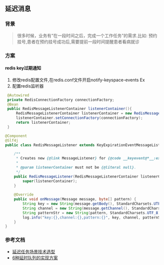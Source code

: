 ## 延迟消息
### 背景
> 很多时候，业务有“在一段时间之后，完成一个工作任务”的需求.比如: 预约挂号,患者在预约挂号成功后,需要提前一段时间提醒患者看病就诊
### 方案
#### redis key过期通知
1. 修改redis配置文件,在redis.conf文件开启notify-keyspace-events Ex
2. 配置redis监听器
```java
 @Autowired
 private RedisConnectionFactory connectionFactory;
 @Bean
 public RedisMessageListenerContainer listenerContainer(){
     RedisMessageListenerContainer listenerContainer = new RedisMessageListenerContainer();
     listenerContainer.setConnectionFactory(connectionFactory);
     return listenerContainer;
 }

@Component
@Slf4j
public class RedisMessageListener extends KeyExpirationEventMessageListener {

    /**
     * Creates new {@link MessageListener} for {@code __keyevent@*__:expired} messages.
     *
     * @param listenerContainer must not be {@literal null}.
     */
    public RedisMessageListener(RedisMessageListenerContainer listenerContainer) {
        super(listenerContainer);
    }
    
    @Override
    public void onMessage(Message message, byte[] pattern) {
        String key = new String(message.getBody(), StandardCharsets.UTF_8);
        String channel = new String(message.getChannel(), StandardCharsets.UTF_8);
        String patternStr = new String(pattern, StandardCharsets.UTF_8);
        log.info("key:{},channel:{},pattern:{}", key, channel, patternStr);
    }
}
```

### 参考文档
* [延迟任务场景技术选型](https://note.dolyw.com/distributed/25-Delay-Task.html)
* [6种延时队列的实现方案](https://segmentfault.com/a/1190000022718540)

